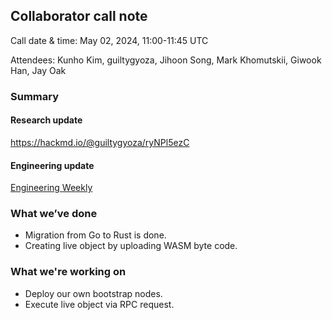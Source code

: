 ## Collaborator call note
Call date & time: May 02, 2024, 11:00-11:45 UTC

Attendees: Kunho Kim, guiltygyoza, Jihoon Song, Mark Khomutskii, Giwook Han, Jay Oak

### Summary
#### Research update
https://hackmd.io/@guiltygyoza/ryNPl5ezC

#### Engineering update
[Engineering Weekly](./Engineering_Weekly_2024-05-02.pdf)

### What we’ve done
- Migration from Go to Rust is done.
- Creating live object by uploading WASM byte code.

### What we're working on
- Deploy our own bootstrap nodes.
- Execute live object via RPC request.
